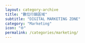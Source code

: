```yaml
---
layout: category-archive
title: "數位行銷區域"
subtitle: "DIGITAL MARKETING ZONE"
category: "Marketing"
icon: "🌐"
permalink: /categories/marketing/
---
```

